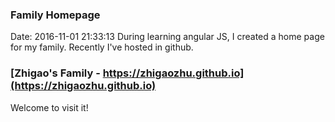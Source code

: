 <!--
title: Family Homepage
date: 2016-11-01 21:33:13
tags:
-->
### Family Homepage
Date: 2016-11-01 21:33:13
During learning angular JS, I created a home page for my family. Recently I've hosted in github. 

### [Zhigao's Family - https://zhigaozhu.github.io](https://zhigaozhu.github.io)

Welcome to visit it!
